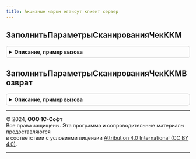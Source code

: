```yaml
---
title: Акцизные марки егаисут клиент сервер
---
```



## ЗаполнитьПараметрыСканированияЧекККМ
<details style="margin: 1em 0; padding: 0.5em; border: 1px solid #ccc; border-radius: 6px;">

<summary style="font-weight: bold; cursor: pointer;">Описание, пример вызова</summary>

```bsl

Процедура ЗаполнитьПараметрыСканированияЧекККМ(Параметры, ОрганизацияЕГАИС, ПроверкаКоличества) Экспорт
```

Пример вызова
```bsl
АкцизныеМаркиЕГАИСУТКлиентСервер.ЗаполнитьПараметрыСканированияЧекККМ(Параметры, ОрганизацияЕГАИС, ПроверкаКоличества) 
```
</details>

## ЗаполнитьПараметрыСканированияЧекККМВозврат
<details style="margin: 1em 0; padding: 0.5em; border: 1px solid #ccc; border-radius: 6px;">

<summary style="font-weight: bold; cursor: pointer;">Описание, пример вызова</summary>

```bsl

Процедура ЗаполнитьПараметрыСканированияЧекККМВозврат(Параметры, ОрганизацияЕГАИС, ПроверкаКоличества) Экспорт
```

Пример вызова
```bsl
АкцизныеМаркиЕГАИСУТКлиентСервер.ЗаполнитьПараметрыСканированияЧекККМВозврат(Параметры, ОрганизацияЕГАИС, ПроверкаКоличества) 
```
</details>

---

© 2024, **ООО 1С-Софт**  
Все права защищены. Эта программа и сопроводительные материалы предоставляются  
в соответствии с условиями лицензии [Attribution 4.0 International (CC BY 4.0)](https://creativecommons.org/licenses/by/4.0/legalcode).

---
